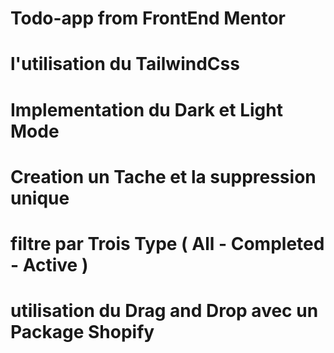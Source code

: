 # Todo-app from FrontEnd Mentor 


# l'utilisation du TailwindCss 


# Implementation du Dark et Light Mode 


# Creation un Tache et la suppression unique


# filtre par Trois Type  ( All  - Completed  - Active )


# utilisation du Drag and Drop  avec un Package Shopify 

